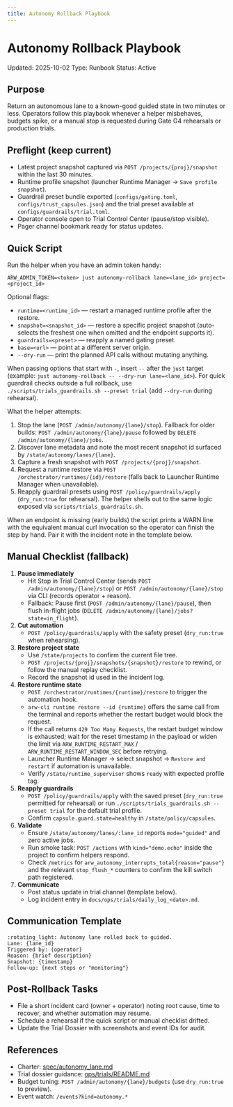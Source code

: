 ```yaml
---
title: Autonomy Rollback Playbook
---
```


# Autonomy Rollback Playbook

Updated: 2025-10-02
Type: Runbook
Status: Active

## Purpose

Return an autonomous lane to a known-good guided state in two minutes or less. Operators follow this playbook whenever a helper misbehaves, budgets spike, or a manual stop is requested during Gate G4 rehearsals or production trials.

## Preflight (keep current)

- Latest project snapshot captured via `POST /projects/{proj}/snapshot` within the last 30 minutes.
- Runtime profile snapshot (launcher Runtime Manager → `Save profile snapshot`).
- Guardrail preset bundle exported (`configs/gating.toml`, `configs/trust_capsules.json`) and the trial preset available at `configs/guardrails/trial.toml`.
- Operator console open to Trial Control Center (pause/stop visible).
- Pager channel bookmark ready for status updates.

## Quick Script

Run the helper when you have an admin token handy:

```
ARW_ADMIN_TOKEN=<token> just autonomy-rollback lane=<lane_id> project=<project_id>
```

Optional flags:

- `runtime=<runtime_id>` — restart a managed runtime profile after the restore.
- `snapshot=<snapshot_id>` — restore a specific project snapshot (auto-selects the freshest one when omitted and the endpoint supports it).
- `guardrails=<preset>` — reapply a named gating preset.
- `base=<url>` — point at a different server origin.
- `--dry-run` — print the planned API calls without mutating anything.

When passing options that start with `-`, insert `--` after the `just` target (example: `just autonomy-rollback -- --dry-run lane=<lane_id>`). For quick guardrail checks outside a full rollback, use `./scripts/trials_guardrails.sh --preset trial` (add `--dry-run` during rehearsal).

What the helper attempts:

1. Stop the lane (`POST /admin/autonomy/{lane}/stop`). Fallback for older builds: `POST /admin/autonomy/{lane}/pause` followed by `DELETE /admin/autonomy/{lane}/jobs`.
2. Discover lane metadata and note the most recent snapshot id surfaced by `/state/autonomy/lanes/{lane}`.
4. Capture a fresh snapshot with `POST /projects/{proj}/snapshot`.
5. Request a runtime restore via `POST /orchestrator/runtimes/{id}/restore` (falls back to Launcher Runtime Manager when unavailable).
6. Reapply guardrail presets using `POST /policy/guardrails/apply` (`dry_run:true` for rehearsal). The helper shells out to the same logic exposed via `scripts/trials_guardrails.sh`.

When an endpoint is missing (early builds) the script prints a WARN line with the equivalent manual curl invocation so the operator can finish the step by hand. Pair it with the incident note in the template below.

## Manual Checklist (fallback)

1. **Pause immediately**
   - Hit Stop in Trial Control Center (sends `POST /admin/autonomy/{lane}/stop`) or `POST /admin/autonomy/{lane}/stop` via CLI (records operator + reason).
   - Fallback: Pause first (`POST /admin/autonomy/{lane}/pause`), then flush in-flight jobs (`DELETE /admin/autonomy/{lane}/jobs?state=in_flight`).
2. **Cut automation**
   - `POST /policy/guardrails/apply` with the safety preset (`dry_run:true` when rehearsing).
3. **Restore project state**
   - Use `/state/projects` to confirm the current file tree.
   - `POST /projects/{proj}/snapshots/{snapshot}/restore` to rewind, or follow the manual replay checklist.
   - Record the snapshot id used in the incident log.
4. **Restore runtime state**
   - `POST /orchestrator/runtimes/{runtime}/restore` to trigger the automation hook.
   - `arw-cli runtime restore --id {runtime}` offers the same call from the terminal and reports whether the restart budget would block the request.
   - If the call returns `429 Too Many Requests`, the restart budget window is exhausted; wait for the reset timestamp in the payload or widen the limit via `ARW_RUNTIME_RESTART_MAX` / `ARW_RUNTIME_RESTART_WINDOW_SEC` before retrying.
   - Launcher Runtime Manager → select snapshot → `Restore and restart` if automation is unavailable.
   - Verify `/state/runtime_supervisor` shows `ready` with expected profile tag.
5. **Reapply guardrails**
   - `POST /policy/guardrails/apply` with the saved preset (`dry_run:true` permitted for rehearsal) or run `./scripts/trials_guardrails.sh --preset trial` for the default trial profile.
   - Confirm `capsule.guard.state=healthy` in `/state/policy/capsules`.
6. **Validate**
   - Ensure `/state/autonomy/lanes/:lane_id` reports `mode="guided"` and zero active jobs.
   - Run smoke task: `POST /actions` with `kind="demo.echo"` inside the project to confirm helpers respond.
   - Check `/metrics` for `arw_autonomy_interrupts_total{reason="pause"}` and the relevant `stop_flush_*` counters to confirm the kill switch path registered.
7. **Communicate**
   - Post status update in trial channel (template below).
   - Log incident entry in `docs/ops/trials/daily_log_<date>.md`.

## Communication Template

```
:rotating_light: Autonomy lane rolled back to guided.
Lane: {lane_id}
Triggered by: {operator}
Reason: {brief description}
Snapshot: {timestamp}
Follow-up: {next steps or "monitoring"}
```

## Post-Rollback Tasks

- File a short incident card (owner + operator) noting root cause, time to recover, and whether automation may resume.
- Schedule a rehearsal if the quick script or manual checklist drifted.
- Update the Trial Dossier with screenshots and event IDs for audit.

## References

- Charter: [spec/autonomy_lane.md](../../spec/autonomy_lane.md)
- Trial dossier guidance: [ops/trials/README.md](README.md)
- Budget tuning: `POST /admin/autonomy/{lane}/budgets` (use `dry_run:true` to preview).
- Event watch: `/events?kind=autonomy.*`

